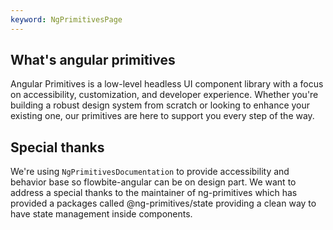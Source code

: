 ```yaml
---
keyword: NgPrimitivesPage
---
```


## What's angular primitives

Angular Primitives is a low-level headless UI component library with a focus on accessibility,
customization, and developer experience. Whether you're building a robust design system from scratch
or looking to enhance your existing one, our primitives are here to support you every step of the
way.

## Special thanks

We're using `NgPrimitivesDocumentation` to provide accessibility and behavior base so
flowbite-angular can be on design part. We want to address a special thanks to the maintainer of
ng-primitives which has provided a packages called
<span class="text-primary-500">@ng-primitives/state</span> providing a clean way to have state
management inside components.
